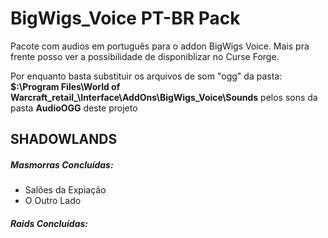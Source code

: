 # BigWigs_Voice PT-BR Pack
Pacote com audios em português para o addon BigWigs Voice. Mais pra frente posso ver a possibilidade de disponiblizar no Curse Forge.


Por enquanto basta substituir os arquivos de som "ogg" da pasta: **$:\Program Files\World of Warcraft\_retail_\Interface\AddOns\BigWigs_Voice\Sounds** pelos sons da pasta **AudioOGG** deste projeto

## SHADOWLANDS
##### Masmorras Concluídas:
* Salões da Expiação
* O Outro Lado

##### Raids Concluídas:
